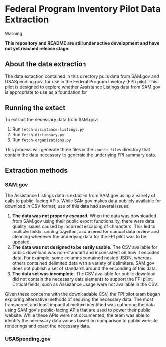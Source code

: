 # Federal Program Inventory Pilot Data Extraction

> [!WARNING]
> **This repository and README are still under active development and have not yet reached release stage.**

## About the data extraction
The data extaction contained in this directory pulls data from SAM.gov and USASpending.gov, for use in the Federal Program Invetory (FPI) pilot. This pilot is designed to explore whether Assistance Listings data from SAM.gov is appropriate to use as a foundation for 

## Running the extact
To extract the necessary data from SAM.gov:
1. Run `fetch-assistance-listings.py`
2. Run `fetch-dictionary.py`
3. Run `fetch-organizations.py`

This process will generate three files in the `source_files` directory that contain the data necessary to generate the underlying FPI summary data.

## Extraction methods

### SAM.gov
The Assistance Listings data is extacted from SAM.gov using a variety of calls to public-facing APIs. While SAM.gov makes data publicly available for download in CSV format, use of this data had several issues:
1. **The data was not properly escaped.** When the data was downloaded from SAM.gov using their public export functionality, there were data quality issues caused by incorrect escaping of characters. This led to multiple fields running together, and a need for manual data review and cleaning whenever the underlying data for the FPI pilot was to be updated.
2. **The data was not designed to be easily usable.** The CSV available for public download was non-standard and inconsistent on how it encoded data. For example, some columns contained nested JSON, whereas others contained delimited data with a variety of delimiters. SAM.gov does not publish a set of standards around the enconding of this data.
3. **The data set was incomplete.** The CSV available for public download did not contain the necessary data elements to support the FPI pilot. Critical fields, such as Assistance Usage were not available in the CSV.

Given these concerns with the downloadable CSV, the FPI pilot team began exploring alternative methods of securing the necessary data. The most transparent and least impactful method identified was gathering the data using SAM.gov's public-facing APIs that are used to power their public website. While these APIs were not documented, the team was able to identify the necessary data values based on comparison to public website renderings and exact the necessary data.

### USASpending.gov